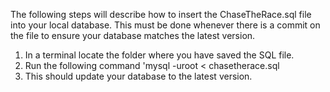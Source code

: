 The following steps will describe how to insert the ChaseTheRace.sql file into your local database.
This must be done whenever there is a commit on the file to ensure your database matches the latest version.

1. In a terminal locate the folder where you have saved the SQL file.
2. Run the following command 'mysql -uroot < chasetherace.sql
3. This should update your database to the latest version.